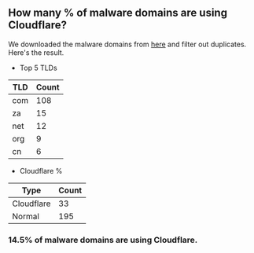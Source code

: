 ## How many % of malware domains are using Cloudflare?


We downloaded the malware domains from [here](https://urlhaus.abuse.ch) and filter out duplicates.
Here's the result.


[//]: # (start replacement)


- Top 5 TLDs

| TLD | Count |
| --- | --- |
| com | 108 |
| za | 15 |
| net | 12 |
| org | 9 |
| cn | 6 |


- Cloudflare %

| Type | Count |
| --- | --- |
| Cloudflare | 33 |
| Normal | 195 |


### 14.5% of malware domains are using Cloudflare.